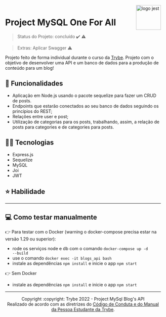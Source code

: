<img src="https://www.freepnglogos.com/uploads/logo-mysql-png/logo-mysql-mysql-and-moodle-elearningworld-5.png" alt="logo jest" width="80px" align="right">

# Project MySQL One For All
> Status do Projeto: concluído :heavy_check_mark: :warning:

> Extras: Aplicar Swagger :warning:

Projeto feito de forma individual durante o curso da [Trybe](https://www.betrybe.com/). Projeto com o objetivo de desenvolver uma API e um banco de dados para a produção de conteúdo para um blog!
## 🔧 Funcionalidades

* Aplicação em Node.js usando o pacote sequelize para fazer um CRUD de posts.
* Endpoints que estarão conectados ao seu banco de dados seguindo os princípios do REST;
* Relações entre user e post;
* Utilização de categorias para os posts, trabalhando, assim, a relação de posts para categories e de categories para posts.

## 👩‍💻 Tecnologias

* Express.js
* Sequelize
* MySQL
* Joi
* JWT

## ⭐ Habilidade
  ***

## 💻 Como testar manualmente

:point_right: Para testar com o Docker (warning o docker-compose precisa estar na versão 1.29 ou superior):

* rode os serviços node e db com o comando <code>docker-compose up -d --build</code>
* use o comando <code>docker exec -it blogs_api bash</code>
* instale as dependências <code>npm install</code> e inicie o app <code>npm start</code>

:point_right: Sem Docker

* instale as dependências <code>npm install</code> e inicie o app <code>npm start</code>

<hr/>

<div align="center">Copyright :copyright: Trybe 2022 - Project MySql Blog's API
<br/>
Realizado de acordo com as diretrizes do <a href="https://blog.betrybe.com/wp-content/uploads/2020/12/Código-de-Conduta-Trybe-1.pdf" >Código de Conduta e do Manual da Pessoa Estudante da Trybe</a>.</div>
